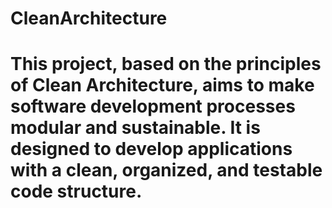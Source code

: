 # CleanArchitecture
# This project, based on the principles of Clean Architecture, aims to make software development processes modular and sustainable. It is designed to develop applications with a clean, organized, and testable code structure.
